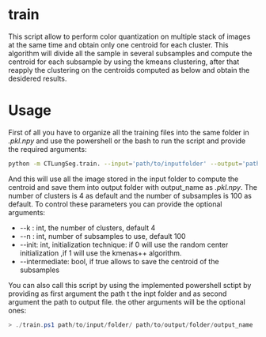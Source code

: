 # train

This script allow to perform color quantization on multiple stack of images at the same time and obtain only one centroid for each cluster.
This algorithm will divide all the sample in several subsamples and compute the centroid for each subsample by using the kmeans clustering, after that reapply the clustering on the centroids computed as below and obtain the desidered results.

# Usage

First of all you have to organize all the training files into the same folder in *.pkl.npy* and use the powershell or the bash to run the script and provide the required arguments:

```bash
python -m CTLungSeg.train. --input='path/to/inputfolder' --output='path/to/output/folder/output_name'
```

And this will use all the image stored in the input folder to compute the  centroid and save them into output folder with output_name as *.pkl.npy*. The number of clusters is 4 as default and the number of subsamples is 100 as default.
To control these parameters you can provide the optional arguments:

* --k : int, the number of clusters, default 4
* --n : int, number of subsamples to use, default 100
* --init: int, initialization technique: if 0 will use the random center initialization ,if 1 will use the kmenas++ algorithm.
* --intermediate: bool, if true allows to save the centroid of the subsamples

You can also call this script by using the implemented powershell sctipt by providing as first argument the path t the inpt folder and as second argument the path to output file. the other arguments will be the optional ones:

```powershell
> ./train.ps1 path/to/input/folder/ path/to/output/folder/output_name  --k=5
```
